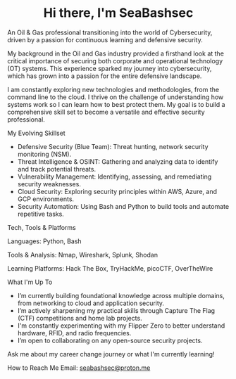 <h1 align="center">Hi there, I'm SeaBashsec</h1>

An Oil & Gas professional transitioning into the world of Cybersecurity, driven by a passion for continuous learning and defensive security.


My background in the Oil and Gas industry provided a firsthand look at the critical importance of securing both corporate and operational technology (OT) systems. This experience sparked my journey into cybersecurity, which has grown into a passion for the entire defensive landscape.

I am constantly exploring new technologies and methodologies, from the command line to the cloud. I thrive on the challenge of understanding how systems work so I can learn how to best protect them. My goal is to build a comprehensive skill set to become a versatile and effective security professional.

My Evolving Skillset
* Defensive Security (Blue Team): Threat hunting, network security monitoring (NSM).
* Threat Intelligence & OSINT: Gathering and analyzing data to identify and track potential threats.
* Vulnerability Management: Identifying, assessing, and remediating security weaknesses.
* Cloud Security: Exploring security principles within AWS, Azure, and GCP environments.
* Security Automation: Using Bash and Python to build tools and automate repetitive tasks.

Tech, Tools & Platforms

Languages: Python, Bash

Tools & Analysis: Nmap, Wireshark, Splunk, Shodan

Learning Platforms: Hack The Box, TryHackMe, picoCTF, OverTheWire

What I'm Up To
* I’m currently building foundational knowledge across multiple domains, from networking to cloud and application security.
* I’m actively sharpening my practical skills through Capture The Flag (CTF) competitions and home lab projects.
* I'm constantly experimenting with my Flipper Zero to better understand hardware, RFID, and radio frequencies.
* I’m open to collaborating on any open-source security projects.

Ask me about my career change journey or what I'm currently learning!

How to Reach Me
Email: seabashsec@proton.me
